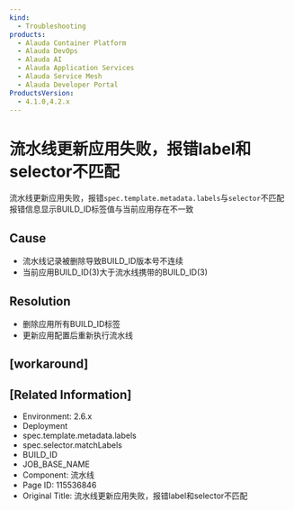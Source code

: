 ```yaml
---
kind:
  - Troubleshooting
products:
  - Alauda Container Platform
  - Alauda DevOps
  - Alauda AI
  - Alauda Application Services
  - Alauda Service Mesh
  - Alauda Developer Portal
ProductsVersion:
  - 4.1.0,4.2.x
---
```

<!-- A type of document that involves encountering a fault, diagnosing it, performing root cause analysis, and providing solutions. -->

# 流水线更新应用失败，报错label和selector不匹配

流水线更新应用失败，报错`spec.template.metadata.labels`与`selector`不匹配 报错信息显示BUILD_ID标签值与当前应用存在不一致

## Cause
- 流水线记录被删除导致BUILD_ID版本号不连续
- 当前应用BUILD_ID(3)大于流水线携带的BUILD_ID(3)

## Resolution
- 删除应用所有BUILD_ID标签
- 更新应用配置后重新执行流水线

## [workaround]

## [Related Information]
- Environment: 2.6.x
- Deployment
- spec.template.metadata.labels
- spec.selector.matchLabels
- BUILD_ID
- JOB_BASE_NAME
- Component: 流水线
- Page ID: 115536846
- Original Title: 流水线更新应用失败，报错label和selector不匹配
